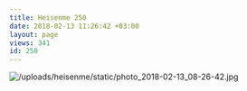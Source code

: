 ```yaml
---
title: Heisenme 250
date: 2018-02-13 11:26:42 +03:00
layout: page
views: 341
id: 250
---
```


![/uploads/heisenme/static/photo_2018-02-13_08-26-42.jpg](/uploads/heisenme/static/photo_2018-02-13_08-26-42.jpg)
